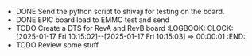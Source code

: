 - DONE Send the python script to shivaji for testing on the board.
- DONE EPIC board load to EMMC test and send
- TODO Create a DTS for RevA and RevB board
  :LOGBOOK:
  CLOCK: [2025-01-17 Fri 10:15:02]--[2025-01-17 Fri 10:15:03] =>  00:00:01
  :END:
- TODO Review some stuff